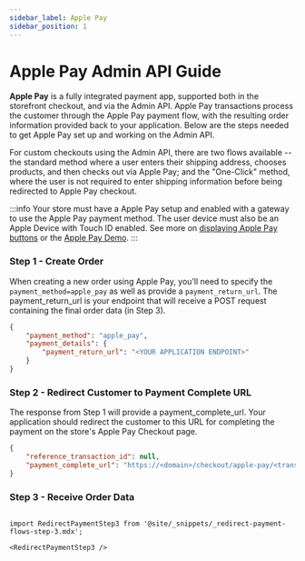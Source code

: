 ```yaml
---
sidebar_label: Apple Pay
sidebar_position: 1
---
```

# Apple Pay Admin API Guide

**Apple Pay** is a fully integrated payment app, supported both in the storefront checkout, and via the Admin API. Apple Pay transactions process the customer through the Apple Pay payment flow, with the resulting order information provided back to your application. Below are the steps needed to get Apple Pay set up and working on the Admin API.

For custom checkouts using the Admin API, there are two flows available -- the standard method where a user enters their shipping address, chooses products, and then checks out via Apple Pay; and the "One-Click" method, where the user is not required to enter shipping information before being redirected to Apple Pay checkout.

:::info
Your store must have a Apple Pay setup and enabled with a gateway to use the Apple Pay payment method. The user device must also be an Apple Device with Touch ID enabled. See more on [displaying Apple Pay buttons](https://developer.apple.com/documentation/apple_pay_on_the_web/displaying_apple_pay_buttons_using_css) or the [Apple Pay Demo](https://applepaydemo.apple.com/).
:::

### Step 1 - Create Order

When creating a new order using Apple Pay, you’ll need to specify the `payment_method=apple_pay` as well as provide a `payment_return_url`. The payment_return_url is your endpoint that will receive a POST request containing the final order data (in Step 3).

```json title="Payment Details for Order with Apple Pay"
{
    "payment_method": "apple_pay",
    "payment_details": {
        "payment_return_url": "<YOUR APPLICATION ENDPOINT>"
    }
}
```

### Step 2 - Redirect Customer to Payment Complete URL
The response from Step 1 will provide a payment_complete_url. Your application should redirect the customer to this URL for completing the payment on the store's Apple Pay Checkout page.

```json title="Response with Payment Complete URL"
{
    "reference_transaction_id": null,
    "payment_complete_url": "https://<domain>/checkout/apple-pay/<transaction token>/"
}
```

### Step 3 - Receive Order Data

```mdx-code-block

import RedirectPaymentStep3 from '@site/_snippets/_redirect-payment-flows-step-3.mdx';

<RedirectPaymentStep3 />

```
